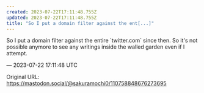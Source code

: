 ```yaml
---
created: 2023-07-22T17:11:48.755Z
updated: 2023-07-22T17:11:48.755Z
title: "So I put a domain filter against the ent[...]"
---
```


<p>So I put a domain filter against the entire `twitter.com` since then. So it&#39;s not possible anymore to see any writings inside the walled garden even if I attempt.</p>

&mdash; 2023-07-22 17:11:48 UTC

Original URL: https://mastodon.social/@sakuramochi0/110758848676273695
